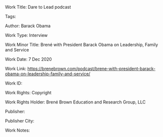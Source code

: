 Work Title: Dare to Lead podcast 

Tags: 

Author: Barack Obama

Work Type: Interview 

Work Minor Title:  Brené with President Barack Obama
on Leadership, Family and Service


Work Date: 7 Dec 2020

Work Link: https://brenebrown.com/podcast/brene-with-president-barack-obama-on-leadership-family-and-service/ 

Work ID:  

Work Rights:  Copyright

Work Rights Holder:  Brené Brown Education and Research Group, LLC

Publisher:  

Publisher City:  

Work Notes: 

